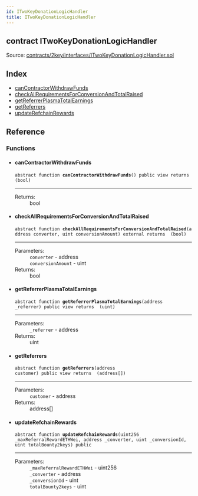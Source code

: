 ```yaml
---
id: ITwoKeyDonationLogicHandler
title: ITwoKeyDonationLogicHandler
---
```


<div class="contract-doc"><div class="contract"><h2 class="contract-header"><span class="contract-kind">contract</span> ITwoKeyDonationLogicHandler</h2><div class="source">Source: <a href="https://github.com/2keynet/web3-alpha/blob/v0.0.3/contracts/2key/interfaces/ITwoKeyDonationLogicHandler.sol" target="_blank">contracts/2key/interfaces/ITwoKeyDonationLogicHandler.sol</a></div></div><div class="index"><h2>Index</h2><ul><li><a href="ITwoKeyDonationLogicHandler.html#canContractorWithdrawFunds">canContractorWithdrawFunds</a></li><li><a href="ITwoKeyDonationLogicHandler.html#checkAllRequirementsForConversionAndTotalRaised">checkAllRequirementsForConversionAndTotalRaised</a></li><li><a href="ITwoKeyDonationLogicHandler.html#getReferrerPlasmaTotalEarnings">getReferrerPlasmaTotalEarnings</a></li><li><a href="ITwoKeyDonationLogicHandler.html#getReferrers">getReferrers</a></li><li><a href="ITwoKeyDonationLogicHandler.html#updateRefchainRewards">updateRefchainRewards</a></li></ul></div><div class="reference"><h2>Reference</h2><div class="functions"><h3>Functions</h3><ul><li><div class="item function"><span id="canContractorWithdrawFunds" class="anchor-marker"></span><h4 class="name">canContractorWithdrawFunds</h4><div class="body"><code class="signature"><span>abstract </span>function <strong>canContractorWithdrawFunds</strong><span>() </span><span>public </span><span>view </span><span>returns  (bool) </span></code><hr/><dl><dt><span class="label-return">Returns:</span></dt><dd>bool</dd></dl></div></div></li><li><div class="item function"><span id="checkAllRequirementsForConversionAndTotalRaised" class="anchor-marker"></span><h4 class="name">checkAllRequirementsForConversionAndTotalRaised</h4><div class="body"><code class="signature"><span>abstract </span>function <strong>checkAllRequirementsForConversionAndTotalRaised</strong><span>(address converter, uint conversionAmount) </span><span>external </span><span>returns  (bool) </span></code><hr/><dl><dt><span class="label-parameters">Parameters:</span></dt><dd><div><code>converter</code> - address</div><div><code>conversionAmount</code> - uint</div></dd><dt><span class="label-return">Returns:</span></dt><dd>bool</dd></dl></div></div></li><li><div class="item function"><span id="getReferrerPlasmaTotalEarnings" class="anchor-marker"></span><h4 class="name">getReferrerPlasmaTotalEarnings</h4><div class="body"><code class="signature"><span>abstract </span>function <strong>getReferrerPlasmaTotalEarnings</strong><span>(address _referrer) </span><span>public </span><span>view </span><span>returns  (uint) </span></code><hr/><dl><dt><span class="label-parameters">Parameters:</span></dt><dd><div><code>_referrer</code> - address</div></dd><dt><span class="label-return">Returns:</span></dt><dd>uint</dd></dl></div></div></li><li><div class="item function"><span id="getReferrers" class="anchor-marker"></span><h4 class="name">getReferrers</h4><div class="body"><code class="signature"><span>abstract </span>function <strong>getReferrers</strong><span>(address customer) </span><span>public </span><span>view </span><span>returns  (address[]) </span></code><hr/><dl><dt><span class="label-parameters">Parameters:</span></dt><dd><div><code>customer</code> - address</div></dd><dt><span class="label-return">Returns:</span></dt><dd>address[]</dd></dl></div></div></li><li><div class="item function"><span id="updateRefchainRewards" class="anchor-marker"></span><h4 class="name">updateRefchainRewards</h4><div class="body"><code class="signature"><span>abstract </span>function <strong>updateRefchainRewards</strong><span>(uint256 _maxReferralRewardETHWei, address _converter, uint _conversionId, uint totalBounty2keys) </span><span>public </span></code><hr/><dl><dt><span class="label-parameters">Parameters:</span></dt><dd><div><code>_maxReferralRewardETHWei</code> - uint256</div><div><code>_converter</code> - address</div><div><code>_conversionId</code> - uint</div><div><code>totalBounty2keys</code> - uint</div></dd></dl></div></div></li></ul></div></div></div>
